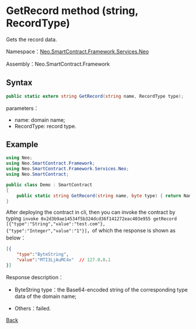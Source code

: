 # GetRecord method (string, RecordType)

Gets the record data.

Namespace：[Neo.SmartContract.Framework.Services.Neo](../../neo.md)

Assembly：Neo.SmartContract.Framework

## Syntax

```c#
public static extern string GetRecord(string name, RecordType type);
```

parameters：

- name: domain name;
- RecordType: record type.

## Example

```c#
using Neo;
using Neo.SmartContract.Framework;
using Neo.SmartContract.Framework.Services.Neo;
using Neo.SmartContract;

public class Demo : SmartContract
{
    public static string GetRecord(string name, byte type) { return NameService.GetRecord(name, (RecordType)type); }
}
```
After deploying the contract in cli, then you can invoke the contract by typing `invoke 0x2d3b9ae14534f5b324dcd36f141272eac403e955 getRecord [{"type":"String","value":"test.com"},{"type":"Integer","value":"1"}]`，of which the response is shown as below：

```json
[{
    "type":"ByteString",
    "value":"MTI3LjAuMC4x"  // 127.0.0.1
}]
```

Response description：

- ByteString type：the Base64-encoded string of the corresponding type data of the domain name;

- Others：failed.

[Back](../NameService.md)